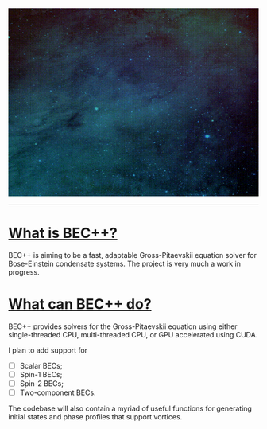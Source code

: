 <img src="https://github.com/wheelerMT/BECpp/blob/master/docs/vids/BECpp.gif" alt=""/>

---

# <u> What is BEC++?</u>
BEC++ is aiming to be a fast, adaptable Gross-Pitaevskii equation solver for Bose-Einstein condensate systems.
The project is very much a work in progress. 

# <u> What can BEC++ do?</u>
BEC++ provides solvers for the Gross-Pitaevskii equation using either single-threaded CPU, multi-threaded CPU, or GPU 
accelerated using CUDA.

I plan to add support for
- [ ] Scalar BECs;
- [ ] Spin-1 BECs;
- [ ] Spin-2 BECs;
- [ ] Two-component BECs.

The codebase will also contain a myriad of useful functions for generating initial states and phase profiles that
support vortices.
